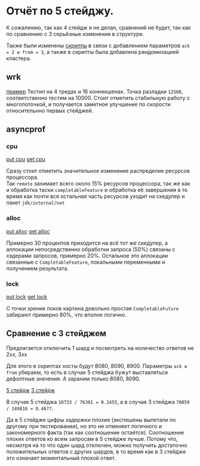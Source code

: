 # Отчёт по 5 стейджу.

К сожалению, так как 4 стейдж я не делал, сравнений не будет, 
так как по сравнению с 3 серьёзные изменения в структуре.

Также были изменены [скрипты](../scripts) в связи с добавлением
параметров `ack = 2 и from = 3`, а также в скрипты была добавлена 
рандомизацией кластера.

## wrk

[пример](../report5/wrk/put)
Тестил на 4 тредах и 16 коннекшенах. Точка разладки `12500`, 
соответственно тестим на 10000. Стоит отметить стабильную
работу с многопоточкой, и получается заметное улучшение по скорости
относительнно первых стейджей.

## asyncprof

### cpu

[put cpu](../report5/asyncprof/put_cpu_prof.html)
[get cpu](../report5/asyncprof/get_cpu_prof.html)

Сразу стоит отметить значительное изменение
распределие ресурсов процессора. <br>
Так `remote` занимает всего около 15% ресурсов процессора, так же как и
обработка таски `completableFeature` и обработка её завершения 
в то время как почти вся остальная часть ресурсов уходит на скедулер и пакет
`jdk/internal/net`

### alloc

[put alloc](../report5/asyncprof/put_alloc_prof.html)
[get alloc](../report5/asyncprof/get_alloc_prof.html)

Примерно 30 процентов приходится на всё тот же скедулер,
а аллокации непосредственно обработки запроса (50%) связаны
с хэдерами запросов, примерно 20%. Остальное это аллокации связанные с `CompletableFeature`,
локальными переменными и получением результата.

### lock 

[put lock](../report5/asyncprof/put_lock_prof.html)
[get lock](../report5/asyncprof/get_lock_prof.html)

С точки зрения локов картина довольно простая `CompletableFuture`
забирают примерно 80%, что вполне логично.

## Сравнение с 3 стейджем

Предлагается отключить 1 шард и посмотреть на количество ответов не 2xx, 3xx

Для этого в скриптах хосты будут 8080, 8090, 8900. Параметры `ack и from` убираем,
то есть в случае 5 стейджа бужут выставляться дефолтные значения. 
А зараним только 8080, 8090.

[5 стейдж](../report5/wrk/5_4xx)
[3 стейдж](../report5/wrk/3_4xx)

В случае 5 стейджа
`18733 / 76301 = 0.2455`, а в случае 3 стейджа `70059 / 149816 = 0.4677`. 

Да в 5 стейдже цифры задержки плохие (экспешены вылетали по другому при тестировании), 
но это не отменяет логичного и закономерного факта (так как соотношение остаётся). Соотношение плохих ответов
ко всем запросам в 5 стейдже лучше. Потому что, несмотря на то что
один шард отключен, можно получить достаточно положительных ответов с других шардов,
в то время как в 3 стейдже это означает моментальный плохой ответ.
